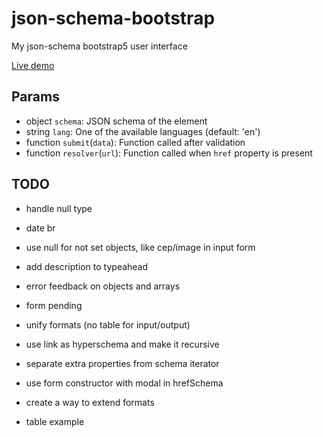 # json-schema-bootstrap
My json-schema bootstrap5 user interface

[Live demo](https://marcodpt.github.io/h/?url=https%3A%2F%2Fcdn.jsdelivr.net%2Fgh%2Fmarcodpt%2Fjson-schema-bootstrap%2Fsamples.js)

## Params
 - object `schema`: JSON schema of the element
 - string `lang`: One of the available languages (default: 'en')
 - function `submit`(`data`): Function called after validation
 - function `resolver`(`url`): Function called when `href` property is present

## TODO
 - handle null type 
 - date br
 - use null for not set objects, like cep/image in input form
 - add description to typeahead
 - error feedback on objects and arrays
 - form pending
 - unify formats (no table for input/output)
 
 - use link as hyperschema and make it recursive
 - separate extra properties from schema iterator
 - use form constructor with modal in hrefSchema
 - create a way to extend formats
 - table example
